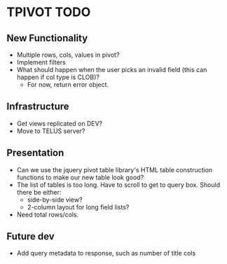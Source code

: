 # TPIVOT TODO

## New Functionality 

- Multiple rows, cols, values in pivot?
- Implement filters
- What should happen when the user picks an invalid field (this can happen if col type is CLOB)?
    - For now, return error object.

## Infrastructure

- Get views replicated on DEV?
- Move to TELUS server?

## Presentation

- Can we use the jquery pivot table library's HTML table construction functions to make our new table look good?
- The list of tables is too long. Have to scroll to get to query box. Should there be either:
    - side-by-side view?
    - 2-column layout for long field lists?
- Need total rows/cols.

## Future dev

- Add query metadata to response, such as number of title cols